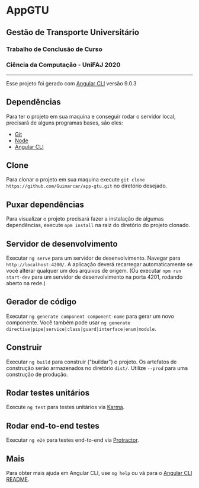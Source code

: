 # AppGTU

## Gestão de Transporte Universitário

### Trabalho de Conclusão de Curso

### Ciência da Computação - UniFAJ 2020

---

Esse projeto foi gerado com [Angular CLI](https://github.com/angular/angular-cli) versão 9.0.3

## Dependências

Para ter o projeto em sua maquina e conseguir rodar o servidor local, precisará de alguns programas bases, são eles:

- [Git](https://git-scm.com/downloads)
- [Node](https://nodejs.org/en/download/)
- [Angular CLI](https://angular.io/cli)

## Clone

Para clonar o projeto em sua maquina execute `git clone https://github.com/Guimarcar/app-gtu.git` no diretório desejado.

## Puxar dependências

Para visualizar o projeto precisará fazer a instalação de algumas dependências, execute `npm install` na raiz do diretório do projeto clonado.

## Servidor de desenvolvimento

Executar `ng serve` para um servidor de desenvolvimento. Navegar para `http://localhost:4200/`. A aplicação deverá recarregar automaticamente se você alterar qualquer um dos arquivos de origem.
(Ou executar `npm run start-dev` para um servidor de desenvolvimento na porta 4201, rodando aberto na rede.)

## Gerador de código

Executar `ng generate component component-name` para gerar um novo componente. Você também pode usar `ng generate directive|pipe|service|class|guard|interface|enum|module`.

## Construir

Executar `ng build` para construir ("buildar") o projeto. Os artefatos de construção serão armazenados no diretório `dist/`. Utilize `--prod` para uma construção de produção.

## Rodar testes unitários

Execute `ng test` para testes unitários via [Karma](https://karma-runner.github.io).

## Rodar end-to-end testes

Executar `ng e2e` para testes end-to-end via [Protractor](http://www.protractortest.org/).

## Mais

Para obter mais ajuda em Angular CLI, use `ng help` ou vá para o [Angular CLI README](https://github.com/angular/angular-cli/blob/master/README.md).
